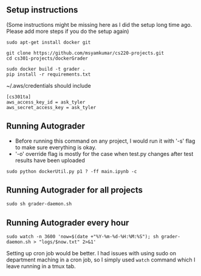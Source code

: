 ## Setup instructions
(Some instructions might be missing here as I did the setup long time ago. Please add more steps if you do the setup again)

```
sudo apt-get install docker git

git clone https://github.com/msyamkumar/cs220-projects.git
cd cs301-projects/dockerGrader

sudo docker build -t grader .
pip install -r requirements.txt
```
 

~/.aws/credentials should include

```
[cs301ta]
aws_access_key_id = ask_tyler
aws_secret_access_key = ask_tyler
```
 

## Running Autograder
* Before running this command on any project, I would run it with '-s' flag to make sure everything is okay.
* '-o' override flag is mostly for the case when test.py changes after test results have been uploaded
```
sudo python dockerUtil.py p1 ? -ff main.ipynb -c
```



## Running Autograder for all projects
```
sudo sh grader-daemon.sh
```


## Running Autograder every hour
```
sudo watch -n 3600 'now=$(date +"%Y-%m-%d-%H:%M:%S"); sh grader-daemon.sh > "logs/$now.txt" 2>&1'
```
Setting up cron job would be better. I had issues with using sudo on department maching in a cron job, so I simply used `watch` command which I leave running in a tmux tab.

